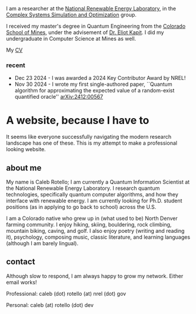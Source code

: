 I am a researcher at the [National Renewable Energy Laboratory](https://www.nrel.gov/index.html), in the [Complex Systems Simulation and Optimization](https://www.nrel.gov/computational-science/) group.

I received my master's degree in Quantum Engineering from the [Colorado School of Mines](https://quantum.mines.edu), under the advisement of [Dr. Eliot Kapit](https://physics.mines.edu/project/kapit-group/). I did my undergraduate in Computer Science at Mines as well.

My [CV](assets/calebrotello_cv.pdf)

### recent
+ Dec 23 2024 - I was awarded a 2024 Key Contributor Award by NREL!
+ Nov 30 2024 - I wrote my first single-authored paper, ``Quantum algorithm for approximating the expected value of a random-exist quantified oracle'' [arXiv:2412:00567](https://arxiv.org/abs/2412.00567)



# A website, because I have to
It seems like everyone successfully navigating the modern research landscape has one of these. This is my attempt to make a professional looking website.

## about me
My name is Caleb Rotello; I am currently a Quantum Information Scientist at the National Renewable Energy Laboratory. I research quantum technologies, specifically quantum computer algorithms, and how they interface with renewable energy. I am currently looking for Ph.D. student positions (as in applying to go back to school) across the U.S. 

I am a Colorado native who grew up in (what used to be) North Denver farming community. I enjoy hiking, skiing, bouldering, rock climbing, mountain biking, caving, and golf. I also enjoy poetry (writing and reading it), psychology, composing music, classic literature, and learning languages (although I am barely lingual). 

## contact
Although slow to respond, I am always happy to grow my network. Either email works!

Professional: caleb (dot) rotello (at) nrel (dot) gov

Personal: caleb (at) rotello (dot) dev